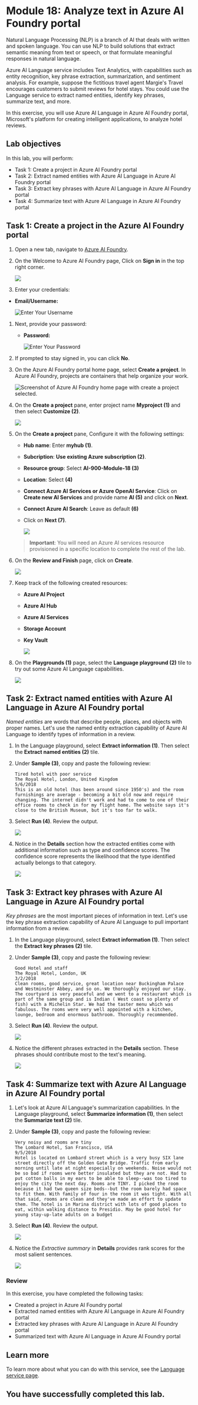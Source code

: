 
# Module 18: Analyze text in Azure AI Foundry portal

Natural Language Processing (NLP) is a branch of AI that deals with written and spoken language. You can use NLP to build solutions that extract semantic meaning from text or speech, or that formulate meaningful responses in natural language.

Azure AI Language service includes Text Analytics, with capabilities such as entity recognition, key phrase extraction, summarization, and sentiment analysis. For example, suppose the fictitious travel agent Margie's Travel encourages customers to submit reviews for hotel stays. You could use the Language service to extract named entities, identify key phrases, summarize text, and more.

In this exercise, you will use Azure AI Language in Azure AI Foundry portal, Microsoft's platform for creating intelligent applications, to analyze hotel reviews. 

## Lab objectives

In this lab, you will perform:
- Task 1: Create a project in Azure AI Foundry portal
- Task 2: Extract named entities with Azure AI Language in Azure AI Foundry portal
- Task 3: Extract key phrases with Azure AI Language in Azure AI Foundry portal
- Task 4: Summarize text with Azure AI Language in Azure AI Foundry portal

## Task 1: Create a project in the Azure AI Foundry portal

1. Open a new tab, navigate to [Azure AI Foundry](https://ai.azure.com?azure-portal=true).

1. On the Welcome to Azure AI Foundry page, Click on **Sign in** in the top right corner.

   ![](./media/17-18.png)

1.  Enter your credentials:
 
   - **Email/Username:** <inject key="AzureAdUserEmail"></inject>
 
       ![Enter Your Username](./media/19-4.png)
 
1. Next, provide your password:
 
   - **Password:** <inject key="AzureAdUserPassword"></inject>
 
     ![Enter Your Password](./media/19-5.png)
 
1. If prompted to stay signed in, you can click **No**.

1. On the Azure AI Foundry portal home page, select **Create a project**. In Azure AI Foundry, projects are containers that help organize your work.  

    ![Screenshot of Azure AI Foundry home page with create a project selected.](./media/azure-ai-foundry-create-project.png)

1. On the **Create a project** pane, enter project name **Myproject<inject key="DeploymentID" enableCopy="false" /> (1)** and then select **Customize (2)**.

    ![](./media/17-3.png)

1. On the **Create a project** pane, Configure it with the following settings:

    - **Hub name**: Enter **myhub<inject key="DeploymentID" enableCopy="false" /> (1)**.
    - **Subcription**: **Use existing Azure subscription (2)**.
    - **Resource group**: Select **AI-900-Module-18 (3)**
    - **Location**: Select **<inject key="location" enableCopy="false"/> (4)**
    - **Connect Azure AI Services or Azure OpenAI Service**:
    Click on **Create new AI Services** and provide name **AI<inject key="DeploymentID" enableCopy="false" /> (5)** and click on **Next**.
    - **Connect Azure AI Search**: Leave as default **(6)**
    - Click on **Next (7)**.

        ![](./media/18-8.png)

    > **Important**: You will need an Azure AI services resource provisioned in a specific location to complete the rest of the lab.

1. On the **Review and Finish** page, click on **Create**.

    ![](./media/17-2.png)

1. Keep track of the following created resources: 
    
    - **Azure AI Project**
    - **Azure AI Hub**  
    - **Azure AI Services**    
    - **Storage Account**  
    - **Key Vault**

      ![](./media/17-4.png)
 
1. On the **Playgrounds (1)** page, select the **Language playground (2)** tile to try out some Azure AI Language capabilities.

    ![](./media/18-1.png)

## Task 2: Extract named entities with Azure AI Language in Azure AI Foundry portal

*Named entities* are words that describe people, places, and objects with proper names. Let's use the named entity extraction capability of Azure AI Language to identify types of information in a review.

1. In the Language playground, select **Extract information (1)**. Then select the **Extract named entities (2)** tile. 

1. Under **Sample (3)**, copy and paste the following review:

    ```
    Tired hotel with poor service
    The Royal Hotel, London, United Kingdom
    5/6/2018
    This is an old hotel (has been around since 1950's) and the room furnishings are average - becoming a bit old now and require changing. The internet didn't work and had to come to one of their office rooms to check in for my flight home. The website says it's close to the British Museum, but it's too far to walk.
    ```

1. Select **Run (4)**. Review the output.

   ![](./media/18-2.png)

2. Notice in the **Details** section how the extracted entities come with additional information such as type and confidence scores. The confidence score represents the likelihood that the type identified actually belongs to that category.

   ![](./media/18-3.png)

## Task 3: Extract key phrases with Azure AI Language in Azure AI Foundry portal

*Key phrases* are the most important pieces of information in text. Let's use the key phrase extraction capability of Azure AI Language to pull important information from a review.

1. In the Language playground, select **Extract information (1)**. Then select the **Extract key phrases (2)** tile. 

1. Under **Sample (3)**, copy and paste the following review:

    ```
    Good Hotel and staff
    The Royal Hotel, London, UK
    3/2/2018
    Clean rooms, good service, great location near Buckingham Palace and Westminster Abbey, and so on. We thoroughly enjoyed our stay. The courtyard is very peaceful and we went to a restaurant which is part of the same group and is Indian ( West coast so plenty of fish) with a Michelin Star. We had the taster menu which was fabulous. The rooms were very well appointed with a kitchen, lounge, bedroom and enormous bathroom. Thoroughly recommended.
    ```
1. Select **Run (4)**. Review the output.

    ![](./media/18-4.png)

1. Notice the different phrases extracted in the **Details** section. These phrases should contribute most to the text's meaning.

   ![](./media/18-5.png)

## Task 4: Summarize text with Azure AI Language in Azure AI Foundry portal
 
1. Let's look at Azure AI Language's summarization capabilities. In the Language playground, select **Summarize information (1)**, then select the **Summarize text (2)** tile.

1. Under **Sample (3)**, copy and paste the following review:
    
    ```
    Very noisy and rooms are tiny
    The Lombard Hotel, San Francisco, USA
    9/5/2018
    Hotel is located on Lombard street which is a very busy SIX lane street directly off the Golden Gate Bridge. Traffic from early morning until late at night especially on weekends. Noise would not be so bad if rooms were better insulated but they are not. Had to put cotton balls in my ears to be able to sleep--was too tired to enjoy the city the next day. Rooms are TINY. I picked the room because it had two queen size beds--but the room barely had space to fit them. With family of four in the room it was tight. With all that said, rooms are clean and they've made an effort to update them. The hotel is in Marina district with lots of good places to eat, within walking distance to Presidio. May be good hotel for young stay-up-late adults on a budget
    ```
1. Select **Run (4)**. Review the output.

   ![](./media/18-7.png)

1. Notice the *Extractive summary* in **Details** provides rank scores for the most salient sentences.  

   ![](./media/18-6.png)


### Review
In this exercise, you have completed the following tasks:
- Created a project in Azure AI Foundry portal
- Extracted named entities with Azure AI Language in Azure AI Foundry portal
- Extracted key phrases with Azure AI Language in Azure AI Foundry portal
- Summarized text with Azure AI Language in Azure AI Foundry portal 

## Learn more

To learn more about what you can do with this service, see the [Language service page](https://learn.microsoft.com/azure/ai-services/language-service/overview).

## You have successfully completed this lab.